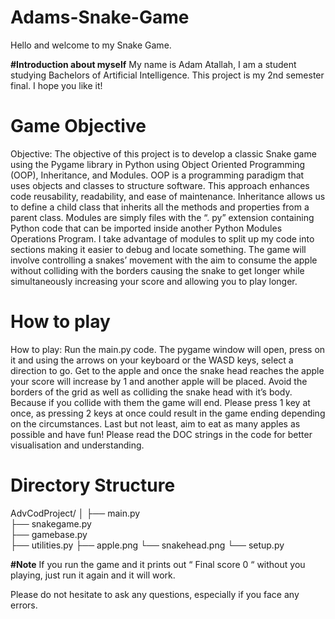 # Adams-Snake-Game
Hello and welcome to my Snake Game.

**#Introduction about myself**
My name is Adam Atallah, I am a student studying Bachelors of Artificial Intelligence. This project is my 2nd semester final. I hope you like it!

# Game Objective 
Objective:
The objective of this project is to develop a classic Snake game using the Pygame library in Python using Object Oriented Programming (OOP), Inheritance, and Modules. OOP is a programming paradigm that uses objects and classes to structure software. This approach enhances code reusability, readability, and ease of maintenance. Inheritance allows us to define a child class that inherits all the methods and properties from a parent class. Modules are simply files with the “. py” extension containing Python code that can be imported inside another Python Modules Operations Program. I take advantage of modules to split up my code into sections making it easier to debug and locate something. The game will involve controlling a snakes’ movement with the aim to consume the apple without colliding with the borders causing the snake to get longer while simultaneously increasing your score and allowing you to play longer.

# How to play
How to play:
Run the main.py code. The pygame window will open, press on it and using the arrows on your keyboard or the WASD keys, select a direction to go. Get to the apple and once the snake head reaches the apple your score will increase by 1 and another apple will be placed. Avoid the borders of the grid as well as colliding the snake head with it’s body. Because if you collide with them the game will end. Please press 1 key at once, as pressing 2 keys at once could result in the game ending depending on the circumstances. Last but not least, aim to eat as many apples as possible and have fun!
Please read the DOC strings in the code for better visualisation and understanding.

# Directory Structure

AdvCodProject/
│
├── main.py                    
├── snakegame.py   
├── gamebase.py             
├── utilities.py
├── apple.png
└── snakehead.png
└── setup.py



**#Note**
If you run the game and it prints out “ Final score 0 “ without you playing, just run it again and it will work.

Please do not hesitate to ask any questions, especially if you face any errors.

